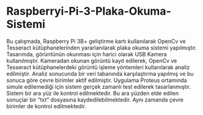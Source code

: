 # Raspberryi-Pi-3-Plaka-Okuma-Sistemi
Bu çalışmada, Raspberry Pi 3B+ geliştirme kartı kullanılarak OpenCv ve Tesseract kütüphanelerinden yararlanılarak plaka okuma sistemi yapılmıştır. 
Tasarımda, görüntünün okunması için harici olarak USB Kamera kullanılmıştır. Kameradan okunan görüntü kayıt edilerek, OpenCv ve Tesseract kütüphanelerdeki 
görüntü işleme yöntemleri kullanılarak analiz edilmiştir. Analiz sonucunda bir veri tabanında karşılaştırma yapılmış ve bu sonuca göre çevre birimler aktif edilmiştir. 
Uygulama Proteus ortamında simule edilemediği için sistem gerçek zamanlı test edilerek tasarlanmıştır. Sistem bir ara yüz ile kontrol edilmektedir. 
Bu ara yüzden elde edilen sonuçlar bir “txt” dosyasına kaydedilebilmektedir. Aynı zamanda çevre birimler de kontrol edilmektedir.
